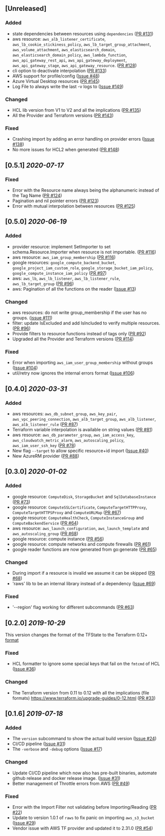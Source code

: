 ## [Unreleased]

### Added

- state dependencies between resources using `dependencies`
  ([PR #131](https://github.com/cycloidio/terracognita/pull/131))
- aws resource: `aws_alb_listener_certificate`, `aws_lb_cookie_stickiness_policy`, `aws_lb_target_group_attachment`, `aws_volume_attachment`, `aws_elasticsearch_domain`, `aws_elasticsearch_domain_policy`, `aws_lambda_function`, `aws_api_gateway_rest_api`, `aws_api_gateway_deployment`, `aws_api_gateway_stage`, `aws_api_gateway_resource`.
  ([PR #128](https://github.com/cycloidio/terracognita/pull/128))
- cli option to deactivate interpolation
  ([PR #133](https://github.com/cycloidio/terracognita/pull/133))
- AWS support for profile/config
  ([Issue #48](https://github.com/cycloidio/terracognita/issues/48))
- Azure Virtual Desktop resources
  ([PR #145](https://github.com/cycloidio/terracognita/pull/145))
- Log File to always write the last -v logs to
  ([Issue #149](https://github.com/cycloidio/terracognita/issues/149))

### Changed

- HCL lib version from V1 to V2 and all the implications
  ([PR #135](https://github.com/cycloidio/terracognita/pull/135))
- All the Provider and Terraform versions
  ([PR #143](https://github.com/cycloidio/terracognita/pull/143))

### Fixed

- Crashing import by adding an error handling on provider errors
  ([Issue #138](https://github.com/cycloidio/terracognita/issues/138))
- No more issues for HCL2 when generated
  ([PR #148](https://github.com/cycloidio/terracognita/pull/148))

## [0.5.1] _2020-07-17_

### Fixed

- Error with the Resource name always being the alphanumeric instead of the Tag Name
  ([PR #124](https://github.com/cycloidio/terracognita/pull/124))
- Pagination and nil pointer errors
  ([PR #123](https://github.com/cycloidio/terracognita/pull/123))
- Error with mutual interpolation between resources
  ([PR #125](https://github.com/cycloidio/terracognita/pull/125))

## [0.5.0] _2020-06-19_

### Added

- provider resource: implement SetImporter to set schema.Resource.Importer when resource is not importable.
  ([PR #116](https://github.com/cycloidio/terracognita/pull/116))
- aws resource: `aws_iam_group_membership`
  ([PR #116](https://github.com/cycloidio/terracognita/pull/116))
- google resources: `google_compute_backend_bucket`, `google_project_iam_custom_role`, `google_storage_bucket_iam_policy`, `google_compute_instance_iam_policy`
  ([PR #97](https://github.com/cycloidio/terracognita/pull/97))
- aws: `aws_lb`, `aws_lb_listener`, `aws_lb_listener_rule`, `aws_lb_target_group`
  ([PR #96](https://github.com/cycloidio/terracognita/pull/96))
- aws: Pagination of all the functions on the reader
  ([Issue #13](https://github.com/cycloidio/terracognita/issues/13))

### Changed

- aws resources: do not write group_membership if the user has no groups.
  ([issue #111](https://github.com/cycloidio/terracognita/issue/111))
- filter: update IsExcluded and add IsIncluded to verify multiple resources.
  ([PR #96](https://github.com/cycloidio/terracognita/pull/96))
- Provide filters to resource functions instead of tags only
  ([PR #92](https://github.com/cycloidio/terracognita/pull/92))
- Upgraded all the Provider and Terraform versions
  ([PR #114](https://github.com/cycloidio/terracognita/pull/114))

### Fixed

- Error when importing `aws_iam_user_group_membership` without groups
  ([Issue #104](https://github.com/cycloidio/terracognita/issues/104))
- util/retry now ignores the internal errors format
  ([Issue #106](https://github.com/cycloidio/terracognita/issues/106))

## [0.4.0] _2020-03-31_

### Added

- aws resources: `aws_db_subnet_group`, `aws_key_pair`, `aws_vpc_peering_connection`, `aws_alb_target_group`, `aws_alb_listener`, `aws_alb_listener_rule`
  ([PR #87](https://github.com/cycloidio/terracognita/pull/87))
- Terraform variable interpolation is available on string values
  ([PR #81](https://github.com/cycloidio/terracognita/pull/81))
- aws resource: `aws_db_parameter_group`, `aws_iam_access_key`, `aws_cloudwatch_metric_alarm`, `aws_autoscaling_policy`, `aws_iam_user_ssh_key`
  ([PR #78](https://github.com/cycloidio/terracognita/pull/78))
- New flag `--target` to allow specific resource+id import
  ([Issue #40](https://github.com/cycloidio/terracognita/issues/40))
- New AzureRM provider
  ([PR #88](https://github.com/cycloidio/terracognita/pull/88))

## [0.3.0] _2020-01-02_

### Added

- google resource: `ComputeDisk`, `StorageBucket` and `SqlDatabaseInstance`
  ([PR #73](https://github.com/cycloidio/terracognita/pull/73))
- google resource: `ComputeSSLCertificate`, `ComputeTargetHTTPProxy`, `ComputeTargetHTTPSProxy` and `ComputeURLMap`
  ([PR #67](https://github.com/cycloidio/terracognita/pull/67))
- google resource: `ComputeHealthCheck`, `ComputeInstanceGroup` and `ComputeBackendService`
  ([PR #64](https://github.com/cycloidio/terracognita/pull/64))
- aws resource: `aws_launch_configuration`, `aws_launch_template` and `aws_autoscaling_group`
  ([PR #68](https://github.com/cycloidio/terracognita/pull/68))
- google resource: compute instance
  ([PR #56](https://github.com/cycloidio/terracognita/pull/56))
- google resource: compute networks and compute firewalls
  ([PR #61](https://github.com/cycloidio/terracognita/pull/61))
- google reader functions are now generated from go:generate
  ([PR #65](https://github.com/cycloidio/terracognita/pull/65))

### Changed

- During import if a resource is invalid we assume it can be skipped
  ([PR #68](https://github.com/cycloidio/terracognita/pull/68))
- 'raws' lib to be an internal library instead of a dependency
  ([Issue #69](https://github.com/cycloidio/terracognita/issues/69))

### Fixed

- '--region' flag working for different subcommands
  ([PR #63](https://github.com/cycloidio/terracognita/pull/63))

## [0.2.0] _2019-10-29_

This version changes the format of the TFState to the Terraform 0.12+ [format](https://www.terraform.io/upgrade-guides/0-12.html)

### Fixed

- HCL formatter to ignore some special keys that fail on the `fmtcmd` of HCL
  ([Issue #36](https://github.com/cycloidio/terracognita/issues/36))

### Changed

- The Terraform version from 0.11 to 0.12 with all the implications (file formats) https://www.terraform.io/upgrade-guides/0-12.html
  ([PR #33](https://github.com/cycloidio/terracognita/pull/33))

## [0.1.6] _2019-07-18_

### Added

- The `version` subcommand to show the actual build version
  ([Issue #24](https://github.com/cycloidio/terracognita/issues/24))
- CI/CD pipeline
  ([Issue #31](https://github.com/cycloidio/terracognita/pull/34))
- The `-verbose` and `-debug` options
  ([Issue #17](https://github.com/cycloidio/terracognita/issues/17))

### Changed

- Update CI/CD pipeline which now also has pre-built binaries, automate github release and docker release image.
  ([Issue #31](https://github.com/cycloidio/terracognita/issues/31))
- Better management of Throttle errors from AWS
  ([PR #49](https://github.com/cycloidio/terracognita/pull/49))

### Fixed

- Error with the Import Filter not validating before Importing/Reading
  ([PR #22](https://github.com/cycloidio/terracognita/pull/22))
- Update to version 1.0.1 of `raws` to fix panic on importing `aws_s3_bucket`
  ([Issue #29](https://github.com/cycloidio/terracognita/issues/29))
- Vendor issue with AWS TF provider and updated it to 2.31.0
  ([PR #54](https://github.com/cycloidio/terracognita/pull/54))
